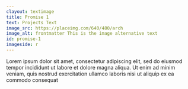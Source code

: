 ```yaml
---
clayout: textimage
title: Promise 1
text: Projects Text
image_src: https://placeimg.com/640/480/arch
image_alt: frontmatter This is the image alternative text
id: promise-1
imageside: r
---
```

Lorem ipsum dolor sit amet, consectetur adipiscing elit, sed do eiusmod tempor incididunt ut labore et dolore magna aliqua. Ut enim ad minim veniam, quis nostrud exercitation ullamco laboris nisi ut aliquip ex ea commodo consequat